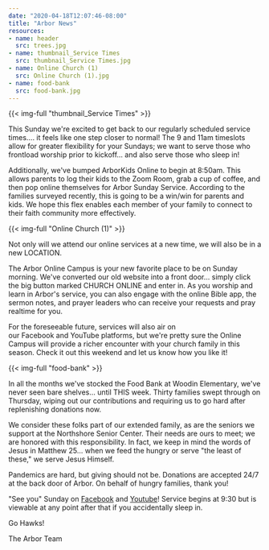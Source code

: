 ```yaml
---
date: "2020-04-18T12:07:46-08:00"
title: "Arbor News"
resources:
- name: header
  src: trees.jpg
- name: thumbnail_Service Times
  src: thumbnail_Service Times.jpg
- name: Online Church (1)
  src: Online Church (1).jpg
- name: food-bank
  src: food-bank.jpg
---
```



{{< img-full "thumbnail_Service Times" >}}

This Sunday we're excited to get back to our regularly scheduled service times.... it feels like one step closer to normal! The 9 and 11am timeslots allow for greater flexibility for your Sundays; we want to serve those who frontload worship prior to kickoff... and also serve those who sleep in!

Additionally, we've bumped ArborKids Online to begin at 8:50am. This allows parents to log their kids to the Zoom Room, grab a cup of coffee, and then pop online themselves for Arbor Sunday Service. According to the families surveyed recently, this is going to be a win/win for parents and kids. We hope this flex enables each member of your family to connect to their faith community more effectively.
 
{{< img-full "Online Church (1)" >}}

Not only will we attend our online services at a new time, we will also be in a new LOCATION. 

The Arbor Online Campus is your new favorite place to be on Sunday morning. We've converted our old website into a front door... simply click the big button marked CHURCH ONLINE and enter in. As you worship and learn in Arbor's service, you can also engage with the online Bible app, the sermon notes, and prayer leaders who can receive your requests and pray realtime for you. 

For the foreseeable future, services will also air on our Facebook and YouTube platforms, but we're pretty sure the Online Campus will provide a richer encounter with your church family in this season. Check it out this weekend and let us know how you like it!  
 
{{< img-full "food-bank" >}}

In all the months we've stocked the Food Bank at Woodin Elementary, we've never seen bare shelves... until THIS week. Thirty families swept through on Thursday, wiping out our contributions and requiring us to go hard after replenishing donations now.

We consider these folks part of our extended family, as are the seniors we support at the Northshore Senior Center. Their needs are ours to meet; we are honored with this responsibility. In fact, we keep in mind the words of Jesus in  Matthew 25... when we feed the hungry or serve "the least of these," we serve Jesus Himself.

Pandemics are hard, but giving should not be. Donations are accepted 24/7 at the back door of Arbor. On behalf of hungry families, thank you!

"See you" Sunday on [Facebook](https://www.facebook.com/arborchurchnw) and [Youtube](https://www.youtube.com/channel/UCRe_QiHhuGwlIY43ECFopNQ/featured)! Service begins at 9:30 but is viewable at any point after that if you accidentally sleep in.

Go Hawks! 

The Arbor Team



